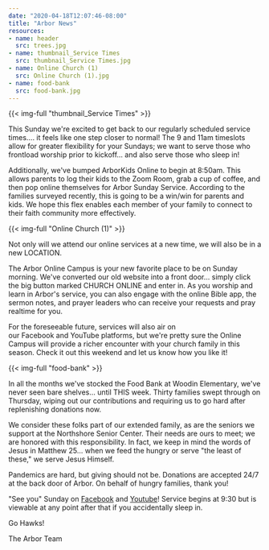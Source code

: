 ```yaml
---
date: "2020-04-18T12:07:46-08:00"
title: "Arbor News"
resources:
- name: header
  src: trees.jpg
- name: thumbnail_Service Times
  src: thumbnail_Service Times.jpg
- name: Online Church (1)
  src: Online Church (1).jpg
- name: food-bank
  src: food-bank.jpg
---
```



{{< img-full "thumbnail_Service Times" >}}

This Sunday we're excited to get back to our regularly scheduled service times.... it feels like one step closer to normal! The 9 and 11am timeslots allow for greater flexibility for your Sundays; we want to serve those who frontload worship prior to kickoff... and also serve those who sleep in!

Additionally, we've bumped ArborKids Online to begin at 8:50am. This allows parents to log their kids to the Zoom Room, grab a cup of coffee, and then pop online themselves for Arbor Sunday Service. According to the families surveyed recently, this is going to be a win/win for parents and kids. We hope this flex enables each member of your family to connect to their faith community more effectively.
 
{{< img-full "Online Church (1)" >}}

Not only will we attend our online services at a new time, we will also be in a new LOCATION. 

The Arbor Online Campus is your new favorite place to be on Sunday morning. We've converted our old website into a front door... simply click the big button marked CHURCH ONLINE and enter in. As you worship and learn in Arbor's service, you can also engage with the online Bible app, the sermon notes, and prayer leaders who can receive your requests and pray realtime for you. 

For the foreseeable future, services will also air on our Facebook and YouTube platforms, but we're pretty sure the Online Campus will provide a richer encounter with your church family in this season. Check it out this weekend and let us know how you like it!  
 
{{< img-full "food-bank" >}}

In all the months we've stocked the Food Bank at Woodin Elementary, we've never seen bare shelves... until THIS week. Thirty families swept through on Thursday, wiping out our contributions and requiring us to go hard after replenishing donations now.

We consider these folks part of our extended family, as are the seniors we support at the Northshore Senior Center. Their needs are ours to meet; we are honored with this responsibility. In fact, we keep in mind the words of Jesus in  Matthew 25... when we feed the hungry or serve "the least of these," we serve Jesus Himself.

Pandemics are hard, but giving should not be. Donations are accepted 24/7 at the back door of Arbor. On behalf of hungry families, thank you!

"See you" Sunday on [Facebook](https://www.facebook.com/arborchurchnw) and [Youtube](https://www.youtube.com/channel/UCRe_QiHhuGwlIY43ECFopNQ/featured)! Service begins at 9:30 but is viewable at any point after that if you accidentally sleep in.

Go Hawks! 

The Arbor Team



